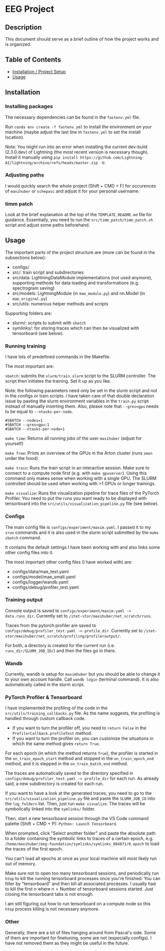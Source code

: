 # EEG Project

## Description
This document should serve as a brief outline of how the project works and is organized.

## Table of Contents
- [Installation / Project Setup](#Installation)
- [Usage](#Usage)

## Installation

### Installing packages

The necessary dependencies can be found in the `fastenv.yml` file.

Run `conda env create -f fastenv.yml` to install the environment on your machine (maybe adjust the last line in `fastenv.yml` to set the install location).

Note: You might run into an error when installing the current dev-build (2.3.0.dev) of Lightning (the most recent version is necessary though). Install it manually using `pip install https://github.com/Lightning-AI/lightning/archive/refs/heads/master.zip -U`.

### Adjusting paths
I would quickly search the whole project (Shift + CMD + F) for occurences of `maxihuber` or `schepasc` and adjust it for your personal username.

### timm patch

Look at the brief explanation at the top of the `TEMPLATE_README.md` file for guidance. Essentially, you need to run the `src/timm_patch/timm_patch.sh` script and adjust some paths beforehand.

## Usage

The important parts of the project structure are (more can be found in the subsections below):
- configs/
- src/: train script and subdirectories
- src/data: LightningDataModule implementations (not used anymore), supporting methods for data loading and transformations (e.g. spectrogram saving)
- src/models: LightningModule (in `mae_module.py`) and nn.Model (in `mae_original.py`)
- src/utils: numerous helper methods and scripts

Supporting folders are:
- slurm/: scripts to submit with `sbatch`
- symlinks/: for storing traces which can then be visualized with tensorboard (see below).

### Running training

I have lots of predefined commands in the Makefile.

The most important are:

`sbatch`: submits the `slurm/train.slurm` script to the SLURM controller. The script then initiates the training. Set it up as you like.

Note: the following parameters need only be set in the slurm script and not in the configs or train scripts. I have taken care of that double declaration issue by pasting the slurm environment variables in the `train.py` script instead of manually inserting them. Also, please note that `--gres=gpu` needs to be equal to `--ntasks-per-node`.

```
#SBATCH --nodes=1
#SBATCH --gres=gpu:1
#SBATCH --ntasks-per-node=1
```

`make time`: Returns all running jobs of the user `maxihuber` (adjust for yourself)

`make free`: Prints an overview of the GPUs in the Arton cluster (runs `smon` under the hood)

`make train`: Runs the train script in an interactive session. Make sure to connect to a compute node first (e.g. with `make gpuserver`). Using this command only makes sense when working with a single GPU. The SLURM controlled should be used when working with >1 GPUs or longer trainings.

`make visualize`: Runs the visualization pipeline for trace files of the PyTorch Profiler. You need to put the runs you want ready to be displayed with tensorboard into the `src/utils/visualization_pipeline.py` file (see below).

### Configs

The main config file is `configs/experiment/maxim.yaml`. I passed it to my `srun` commands and it is also used in the slurm script submitted by the `make sbatch` command.

It contains the default settings I have been working with and also links some other config files into it.

The most important other config files (I have worked with) are:
- configs/data/mae_test.yaml
- configs/model/mae_small.yaml
- configs/logger/wandb.yaml
- configs/debug/profiler_test.yaml

### Training output

Console output is saved to `configs/experiment/maxim.yaml -> data.runs_dir`. Currently set to `/itet-stor/maxihuber/net_scratch/runs`.

Traces from the pytorch profiler are saved to `configs/debug/profiler_test.yaml -> profile_dir`. Currently set to `/itet-stor/maxihuber/net_scratch/profiling/profileroutput/`.

For both, a directory is created for the current run (i.e. `runs_dir/SLURM_JOB_ID/`) and then the files go in there.

### Wandb

Currently, wandb is setup for `maximhuber` but you should be able to change it to your own account handle. Call `wandb login` (terminal command). It is also automatically called in the slurm script.

### PyTorch Profiler & Tensorboard

I have implemented the profiling of the code in the `src/utils/training_callbacks.py` file. As the name suggests, the profiling is handled through custom callback code.

- If you want to turn the profiler off, you need to `return False` in the `ProfilerCallback.profileTest` method.
- If you want to turn the profiler on, you can customize the situations in which the same method gives `return True`.

For each epoch (in which the method returns `True`), the profiler is started in the `on_train_epoch_start` method and stopped in the `on_train_epoch_end` method, and it is stepped in the `on_train_batch_end` method.

The traces are automatically saved to the directory specified in `configs/debug/profiler_test.yaml -> profile_dir` for each run. As already said, a new subdirectory is created for each run.

If you want to have a look at the generated traces, you need to go to the `src/utils/visualization_pipeline.py` file and paste the `SLURM_JOB_ID` into the `log_folders` list. Then, just run `make visualize`. The traces will be symbolically linked into the `symlinks/` folder. 

Then, start a new tensorboard session through the VS Code command palette (Shift + CMD + P): `Python: Launch Tensorboard`.

When prompted, click "Select another folder" and paste the absolute path to a folder containing the symbolic links to traces of a certain epoch, e.g. `/home/maxihuber/eeg-foundation/symlinks/symlinks_884871/0_epoch` to load the traces of the first epoch.

You can't load all epochs at once as your local machine will most likely run out of memory.

Make sure not to open too many tensorboard sessions, and periodically run `htop` to kill the running tensorboard processes once you're finished. You can filter by "tensorboard" and then kill all associated processes. I usually had to kill the first $n$ where $n = \text{Number of tensorboard sessions started}$. Just closing the tensorboard tabs is not enough.

I am still figuring out how to run tensorboard on a compute node so this `htop` process killing is not necessary anymore.


### Other

Generally, there are a lot of files hanging around from Pascal's side. Some of them are important for finetuning, some are not (especially configs). I have not removed them as they might be useful in the future.